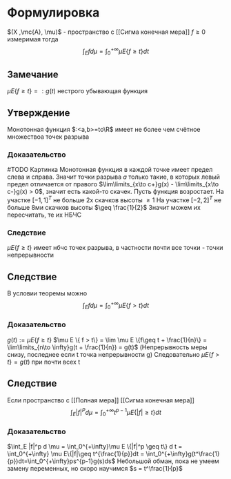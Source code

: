 # Формулировка
$(X ,\mc{A}, \mu)$ - пространство с [[Сигма конечная мера]] $f \geq 0$ измеримая тогда
$$\int_E f d \mu = \int_0^{+\infty}\mu E \{f \geq t\}dt$$
## Замечание 
$\mu E\{ f \geq t\} =: g(t)$ нестрого убывающая функция
## Утверждение
Монотонная функция $:<a,b>=to\R$ имеет не более чем счётное множествоа точек разрыва 
### Доказательство
#TODO Картинка
Монотонная функция в каждой точке имеет предел слева и справа. Значит точки разрыва $a$ только такие, в которых левый предел отличается от правого $\lim\limits_{x\to c+}g(x) - \lim\limits_{x\to c-}g(x) > 0$, значит есть какой-то скачек.
Пусть функция возростает.
На участке $[-1,1]^T$ не больше 2х скачков высоты $\geq 1$
На участке $[-2,2]^T$ не больше 8ми скачков высоты $\geq \frac{1}{2}$
Значит можем их пересчитать, те их НБЧС
### Следствие
$\mu E \{f \geq t\}$ имеет нбчс точек разрыва, в частности почти все точки - точки непрерывности

## Следствие
В условии теоремы можно $$\int_E f d \mu = \int_0^{+\infty}\mu E \{f > t\} d t$$
### Доказательство
$g(t) := \mu E \{f \geq t\}$
$\mu E \{ f > t\} = \lim \mu E \{f\geq t + \frac{1}{n}\} = \lim\limits_{n\to \infty}g(t + \frac{1}{n}) = g(t)$ (Непрерывность меры снизу, последнее если t точка непрерывности g)
Следовательно $\mu E \{ f > t\} = g(t)$ при почти всех t

## Следствие
Если пространство с [[Полная мера]] [[Сигма конечная мера]]
$$\int_E |f|^P d \mu = \int_0^{+\infty} t^{p - 1}\mu E\{|f| \geq t\}d t$$
### Доказательство
$\int_E |f|^p d \mu = \int_0^{+\infty}\mu E \{|f|^p \geq t\} d t = \int_0^{+\infty} \mu E\{|f|\geq t^{\frac{1}{p}}dt = \int_0^{+\infty}g(t^\frac{1}{p})dt=\int_0^{+\infty}ps^{p-1}g(s)ds$
Небольшой обман, пока не умеем замену переменных, но скоро научимся $s = t^\frac{1}{p}$